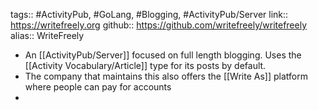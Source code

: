 tags:: #ActivityPub, #GoLang, #Blogging, #ActivityPub/Server 
link:: https://writefreely.org
github:: https://github.com/writefreely/writefreely
alias:: WriteFreely

- An [[ActivityPub/Server]] focused on full length blogging. Uses the [[Activity Vocabulary/Article]] type for its posts by default.
- The company that maintains this also offers the [[Write As]] platform where people can pay for accounts
-